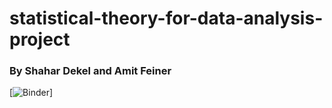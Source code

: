 # statistical-theory-for-data-analysis-project

<h3>By Shahar Dekel and Amit Feiner </h3>

[![Binder](https://mybinder.org/v2/gh/shahardekel/statistical-theory-for-data-analysis-project/16886521cbc0bf2a5b4a8bc539e86992d34ff9bb)]
